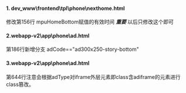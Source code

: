 #### 1. dev_www\frontend\tpl\phone\nexthome.html
修改第156行 mpuHomeBottom赋值的有效时间 ***重要*** 以后只修改这个即可

#### 2.webapp-v2\app\phone\ad.html
第186行新增分支 adCode=="ad300x250-story-bottom"

#### 3.webapp-v2\app\phone\ad.html
第644行注意会根据adType对iframe外层元素即class含adiframe的元素进行class篡改。